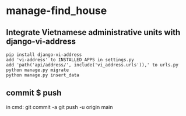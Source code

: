 # manage-find_house
## Integrate Vietnamese administrative units with django-vi-address
    pip install django-vi-address
    add 'vi-address' to INSTALLED_APPS in settings.py
    add 'path('api/address/', include('vi_address.urls')),' to urls.py
    python manage.py migrate
    python manage.py insert_data

## commit $ push
in cmd: 
git commit -a
git push -u origin main